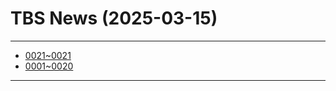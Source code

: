 # TBS News (2025-03-15)

---

- [0021~0021](pages/01-index.md)
- [0001~0020](pages/00-index.md)

---
